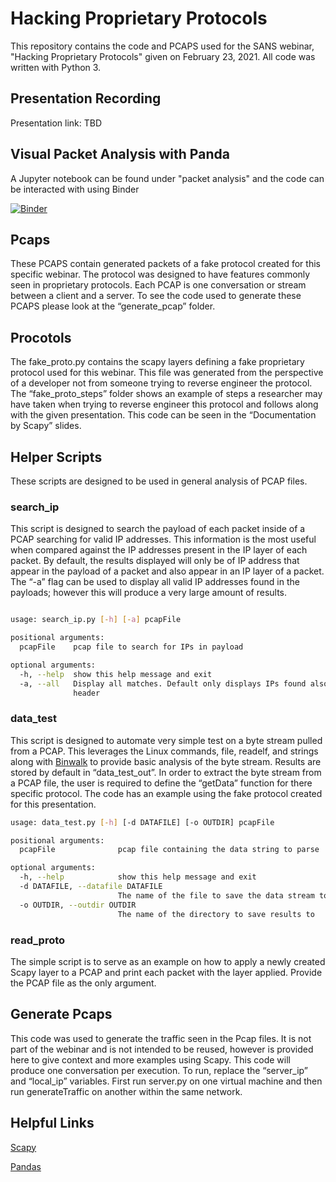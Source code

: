 # Hacking Proprietary Protocols

This repository contains the code and PCAPS used for the SANS webinar, "Hacking Proprietary Protocols" given on February 23, 2021.  All code was written with Python 3.

## Presentation Recording
Presentation link: TBD

## Visual Packet Analysis with Panda
A Jupyter notebook can be found under "packet analysis" and the code can be interacted with using Binder

[![Binder](https://mybinder.org/badge_logo.svg)](https://mybinder.org/v2/gh/aboutsecurity/jupyter-notebooks/HEAD)

## Pcaps
These PCAPS contain generated packets of a fake protocol created for this specific webinar.  The protocol was designed to have features commonly seen in proprietary protocols.   Each PCAP is one conversation or stream between a client and a server.  To see the code used to generate these PCAPS please look at the “generate_pcap” folder.

## Procotols
The fake_proto.py contains the scapy layers defining a fake proprietary protocol used for this webinar.  This file was generated from the perspective of a developer not from someone trying to reverse engineer the protocol.  The “fake_proto_steps” folder shows an example of steps a researcher may have taken when trying to reverse engineer this protocol and follows along with the given presentation.   This code can be seen in the “Documentation by Scapy” slides. 

## Helper Scripts
These scripts are designed to be used in general analysis of PCAP files.

### search_ip
This script is designed to search the payload of each packet inside of a PCAP searching for valid IP addresses.  This information is the most useful when compared against the IP addresses present in the IP layer of each packet.  By default, the results displayed will only be of IP address that appear in the payload of a packet and also appear in an IP layer of a packet.  The “-a” flag can be used to display all valid IP addresses found in the payloads; however this will produce a very large amount of results.

```bash

usage: search_ip.py [-h] [-a] pcapFile

positional arguments:
  pcapFile    pcap file to search for IPs in payload

optional arguments:
  -h, --help  show this help message and exit
  -a, --all   Display all matches. Default only displays IPs found also in IP
              header
```

### data_test
This script is designed to automate very simple test on a byte stream pulled from a PCAP.  This leverages the Linux commands, file, readelf, and strings along with [Binwalk](https://github.com/ReFirmLabs/binwalk) to provide basic analysis of the byte stream.  Results are stored by default in “data_test_out”.  In order to extract the byte stream from a PCAP file, the user is required to define the “getData” function for there specific protocol.   The code has an example using the fake protocol created for this presentation. 

```bash
usage: data_test.py [-h] [-d DATAFILE] [-o OUTDIR] pcapFile

positional arguments:
  pcapFile              pcap file containing the data string to parse

optional arguments:
  -h, --help            show this help message and exit
  -d DATAFILE, --datafile DATAFILE
                        The name of the file to save the data stream too
  -o OUTDIR, --outdir OUTDIR
                        The name of the directory to save results to
```

### read_proto
The simple script is to serve as an example on how to apply a newly created Scapy layer to a PCAP and print each packet with the layer applied.  Provide the PCAP file as the only argument.

## Generate Pcaps
This code was used to generate the traffic seen in the Pcap files.  It is not part of the webinar and is not intended to be reused, however is provided here to give context and more examples using Scapy.  This code will produce one conversation per execution.   To run, replace the “server_ip” and “local_ip” variables.  First run server.py on one virtual machine and then run generateTraffic on another within the same network.  

## Helpful Links
[Scapy](https://scapy.net/)

[Pandas](https://pandas.pydata.org/)

